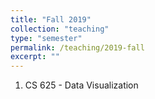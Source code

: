 ```yaml
---
title: "Fall 2019"
collection: "teaching"
type: "semester"
permalink: /teaching/2019-fall
excerpt: ""
---
```

1. CS 625 - Data Visualization
